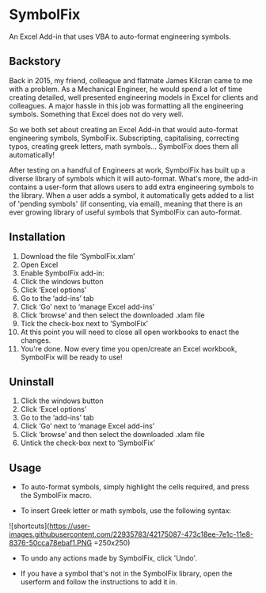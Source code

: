 # SymbolFix
An Excel Add-in that uses VBA to auto-format engineering symbols.

## Backstory
Back in 2015, my friend, colleague and flatmate James Kilcran came to me with a problem. As a Mechanical Engineer, he would spend a lot of time creating detailed, well presented engineering models in Excel for clients and colleagues. A major hassle in this job was formatting all the engineering symbols. Something that Excel does not do very well.

So we both set about creating an Excel Add-in that would auto-format engineering symbols, SymbolFix. Subscripting, capitalising, correcting typos, creating greek letters, math symbols... SymbolFix does them all automatically! 

After testing on a handful of Engineers at work, SymbolFix has built up a diverse library of symbols which it will auto-format. What's more, the add-in contains a user-form that allows users to add extra engineering symbols to the library. When a user adds a symbol, it automatically gets added to a list of 'pending symbols' (if consenting, via email), meaning that there is an ever growing library of useful symbols that SymbolFix can auto-format.

## Installation
1.	Download the file ‘SymbolFix.xlam’
1.	Open Excel
1.	Enable SymbolFix add-in:
  1.	Click the windows button
  1.	Click ‘Excel options’
  1.	Go to the ‘add-ins’ tab
  1.	Click ‘Go’ next to ‘manage Excel add-ins’
  1.	Click ‘browse’ and then select the downloaded .xlam file
  1.	Tick the check-box next to ‘SymbolFix’
1. At this point you will need to close all open workbooks to enact the changes. 
1. You're done. Now every time you open/create an Excel workbook, SymbolFix will be ready to use!

## Uninstall
1. Click the windows button
1. Click ‘Excel options’
  1.	Go to the ‘add-ins’ tab
  1.	Click ‘Go’ next to ‘manage Excel add-ins’
  1.	Click ‘browse’ and then select the downloaded .xlam file
  1.  Untick the check-box next to ‘SymbolFix’

## Usage
* To auto-format symbols, simply highlight the cells required, and press the SymbolFix macro.

* To insert Greek letter or math symbols, use the following syntax:

![shortcuts](https://user-images.githubusercontent.com/22935783/42175087-473c18ee-7e1c-11e8-8376-50cca78ebaf1.PNG =250x250)

* To undo any actions made by SymbolFix, click 'Undo'.


* If you have a symbol that's not in the SymbolFix library, open the userform and follow the instructions to add it in.



